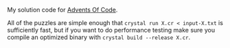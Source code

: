 My solution code for [Advents Of Code](https://adventofcode.com/).

All of the puzzles are simple enough that `crystal run X.cr < input-X.txt` is sufficiently fast, but if you want to do performance testing make sure you compile an optimized binary with `crystal build --release X.cr`.
